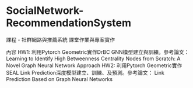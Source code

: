 # SocialNetwork-RecommendationSystem
課程 - 社群網路與推薦系統 課堂作業與專案實作

內容
HW1: 利用Pytorch Geometric實作DrBC GNN模型建立與訓練。參考論文：Learning to Identify High Betweenness Centrality Nodes from Scratch: A Novel Graph Neural Network Approach
HW2: 利用Pytorch Geometric實作SEAL Link Prediction深度模型建立、訓練、及預測。參考論文： Link Prediction Based on Graph Neural Networks
